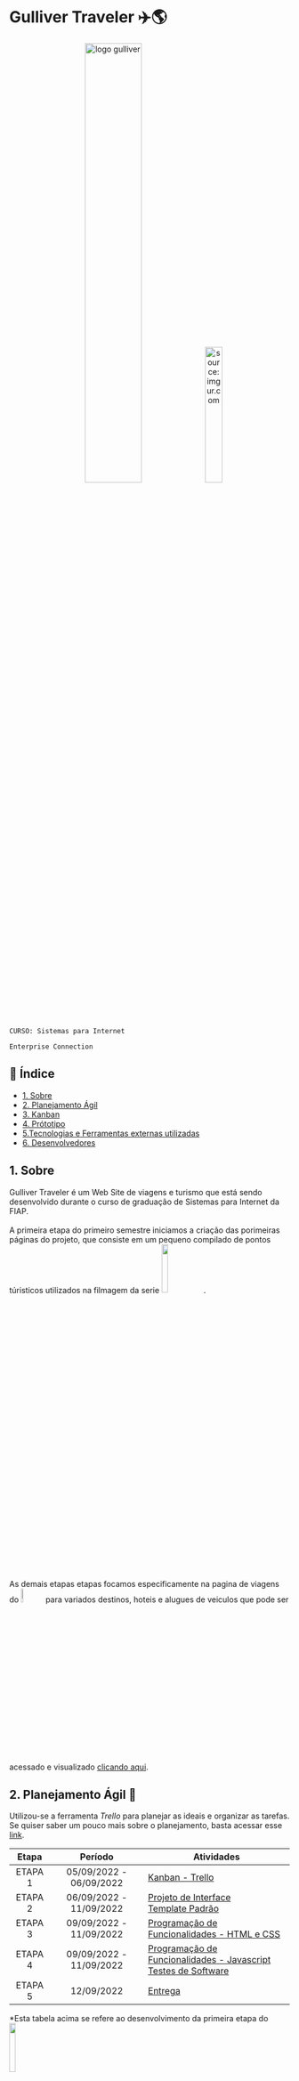 # Gulliver Traveler ✈️​🌎​

<div align="center" >
<a href="https://gulliver-traveler.vercel.app/"><img width="45%" src="https://user-images.githubusercontent.com/37550557/200310419-069cb5c6-be0d-41e8-a495-4eb02de6db1d.png" title="logo gulliver" /></a>
 <a href="https://imgur.com/g9u7IkE"><img width="25%" src="https://i.imgur.com/g9u7IkE.png" title="source: imgur.com" /></a> 
</div>

`CURSO: Sistemas para Internet`

`Enterprise Connection`

## :page_facing_up: Índice

* [1. Sobre](#1-sobre)
* [2. Planejamento Ágil](#2-Planejamento-Ágil)
* [3. Kanban](#3-Kanban)
* [4. Prótotipo](#4-Prótotipo)
* [5.Tecnologias e Ferramentas externas utilizadas](#5-Tecnologias-e-Ferramentas-externas-utilizadas)
* [6. Desenvolvedores](#6-Desenvolvedores)

## 1. Sobre
Gulliver Traveler é um Web Site de viagens e turismo que está sendo desenvolvido durante o curso de graduação de Sistemas para Internet da FIAP. 
<br><br>
A primeira etapa do primeiro semestre iniciamos a criação das porimeiras páginas do projeto, que consiste em um pequeno compilado de pontos túristicos utilizados na filmagem da serie <img  width="15%" src="https://user-images.githubusercontent.com/37550557/189577544-52a6fd30-85ba-496f-a284-28d0fed19fd0.png" />.
<br><br>
As demais etapas etapas focamos especificamente na pagina de viagens do <img  width="8%" src="https://user-images.githubusercontent.com/37550557/200312699-b6d441ec-16c6-4d38-b80d-998bb284f412.png" /> para variados destinos, hoteis e alugues de veiculos que pode ser acessado e visualizado [clicando aqui](https://gulliver-traveler.vercel.app/).

## 2. Planejamento Ágil :memo:
Utilizou-se a ferramenta _Trello_ para planejar as ideais e organizar as tarefas.
Se quiser saber um pouco mais sobre o planejamento, basta acessar esse [link](https://trello.com/invite/b/xTg4Htog/fd15e1ad704cb4a9e04e81e60e7d5e03/gulliver-traveler).

| Etapa         | Período                   | Atividades |
|  :----:   |  :----:               | ----------- |
| ETAPA 1       | 05/09/2022 - 06/09/2022   |[Kanban - Trello](docs/context.md) <br> |
| ETAPA 2       | 06/09/2022 - 11/09/2022   |[Projeto de Interface](docs/interface.md) <br> [Template Padrão](src/header.md) |
| ETAPA 3       | 09/09/2022 - 11/09/2022   |[Programação de Funcionalidades - HTML e CSS](docs/development.md) |
| ETAPA 4       | 09/09/2022 - 11/09/2022   |[Programação de Funcionalidades - Javascript](docs/development.md) <br> [Testes de Software ](docs/tests.md) |
| ETAPA 5       | 12/09/2022                |[Entrega](presentation/README.md) |

*Esta tabela acima se refere ao desenvolvimento da primeira etapa do <img  width="15%" src="https://user-images.githubusercontent.com/37550557/189577544-52a6fd30-85ba-496f-a284-28d0fed19fd0.png" />
## 3. Kanban
<div align="center">
 <img src="https://user-images.githubusercontent.com/37550557/189559934-9226c3f3-5fce-4615-8e50-65edacad3bc7.png"/>
</div>

## 4. Prótotipo

O projeto foi desenvolvido utilizando protótipo realizado no Figma conforme imagem abaixo. Para ter acesso ao prótipo e todas as informações sobre, acesse [AQUI](https://www.figma.com/file/Du9rswE4Zw8bqqhcNuANpX/Untitled?node-id=0%3A1)

<div align="center">
 <img  width="15%" src="https://user-images.githubusercontent.com/37550557/189577544-52a6fd30-85ba-496f-a284-28d0fed19fd0.png" />
 </div>
 <br>
<div align="center">
  <img width="35.5%" src="https://user-images.githubusercontent.com/37550557/189576083-4984a371-c3f8-46e6-8fdc-891af7762c70.png"/>
  <img width="36%" src="https://user-images.githubusercontent.com/37550557/189576342-0c217860-8dfe-447b-a2ec-0c79fdc0271c.png"/>
</div>
 <br> <br>
<div align="center">
 <img  width="25%" src="https://user-images.githubusercontent.com/37550557/200316310-0cb1033d-8bff-4a9d-aa96-f1bf1c510525.png" />
</div>
<div align="center">
  <img width="35.5%" src="https://user-images.githubusercontent.com/37550557/200317303-9df1227e-3328-4bec-9bfc-984647e043a3.png"/>
  <img width="36%" src="https://user-images.githubusercontent.com/37550557/200317562-e4d0ecae-97d8-4a20-8db1-0fa8c69f4649.png"/>
</div>

## 5. Tecnologias e Ferramentas externas utilizadas

HTML / CSS / JavaScript / Api externa.

### APIs externas
A ferramenta externa [Maps JavaScript API](https://developers.google.com/maps/documentation/javascript/overview?hl=pt-br) * foi utilizada, com o bjetivo de mostrar a localidade de cada hotel no portal para  falicilitar a visualização para o usuario. Para utilizar desta ferramenta, fizemos uma requisição a mesma, apontando a latitude e longitude para a visualização na página, conforme podemos visualizar na imagem abaixo.

Além desta ferramenta, também utilizamos da [Geocoding API](https://developers.google.com/maps/documentation/geocoding/overview?hl=pt-br) para obtermos a localização atual do usuario (é solicitado sua permisão), com o objetivo de implementar junto a aplicação e facilitar a busca de hoteis e serviços em localidades próxima ao mesmo.

<div align="center">
 <img  width="50%" src="https://user-images.githubusercontent.com/37550557/229258523-e0b539b2-7930-4e25-9f9c-5691d6eb3754.png" />
 </div>
 <br>

## 6. Desenvolvedores :octocat:
Esta aplicação foi desenvolvida por:

<table align="center">
  <tr>
    <td align="center">
      <a href="https://github.com/flavialbraz">
        <img src="https://avatars.githubusercontent.com/u/78583429?v=4" width="100px;" alt="Foto de Flavia no GitHub"/><br>
        <sub>
          <b>Flavia </b>
        </sub>
      </a>
    </td>
     <td align="center">
      <a href="https://github.com/luciana-pereira">
        <img src="https://avatars.githubusercontent.com/u/37550557?v=4" width="100px;" alt="Foto de Fernanda no GitHub"/><br>
        <sub>
          <b>Luciana Pereira</b>
        </sub>
      </a>
    </td>
    <td align="center">
      <a href="https://github.com/matheus-poro">
        <img src="https://avatars.githubusercontent.com/u/111644802?v=4" width="100px;" alt="Foto de Matheus Cavalcante no GitHub"/><br>
        <sub>
          <b>Matheus Cavalcante</b>
        </sub>
      </a>
    </td>
     <td align="center">
      <a href="https://github.com/nathnasz">
        <img src="https://avatars.githubusercontent.com/u/112103097?v=4" width="100px;" alt="Foto de Nathalia no GitHub"/><br>
        <sub>
          <b>Nathalia de Campos</b>
        </sub>
      </a>
    <td align="center">
      <a href="https://github.com/TobiasGustavo">
        <img src="https://avatars.githubusercontent.com/u/88210620?v=4" width="100px;" alt="Foto de Tobias Soares no GitHub"/><br>
        <sub>
          <b>Tobias Soares</b>
        </sub>
      </a>
    </td>
    <td >
  </tr>
</table>

   
